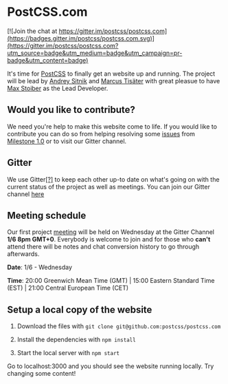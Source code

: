 # PostCSS.com

[![Join the chat at https://gitter.im/postcss/postcss.com](https://badges.gitter.im/postcss/postcss.com.svg)](https://gitter.im/postcss/postcss.com?utm_source=badge&utm_medium=badge&utm_campaign=pr-badge&utm_content=badge)

It's time for [PostCSS](https://github.com/postcss/postcss) to finally get an website up and running. The project will be lead by [Andrey Sitnik](https://github.com/ai) and [Marcus Tisäter](https://github.com/marcustisater) with great pleasue to have [Max Stoiber](https://github.com/mxstbr) as the Lead Developer.

## Would you like to contribute?

We need you're help to make this website come to life. If you would like to contribute you can do so from helping resolving some [issues](https://github.com/postcss/postcss.com/issues) from [Milestone 1.0](https://github.com/postcss/postcss.com/milestones/1.0) or to visit our Gitter channel.

## Gitter

We use Gitter[[?]](https://gitter.im) to keep each other up-to date on what's going on with the current status of the project as well as meetings. You can join our Gitter channel [here](https://gitter.im/postcss/postcss.com)  

## Meeting schedule

Our first project [meeting](https://github.com/postcss/postcss.com/issues/2) will be held on Wednesday at the Gitter Channel **1/6 8pm GMT+0**. Everybody is welcome to join and for those who **can't** attend there will be notes and chat conversion history to go through afterwards.

**Date**: 1/6 - Wednesday

**Time**: 20:00 Greenwich Mean Time (GMT) | 15:00 Eastern Standard Time (EST) |  21:00 Central European Time (CET)

## Setup a local copy of the website

1. Download the files with `git clone git@github.com:postcss/postcss.com`

2. Install the dependencies with `npm install`

3. Start the local server with `npm start`

Go to localhost:3000 and you should see the website running locally. Try changing some content!
